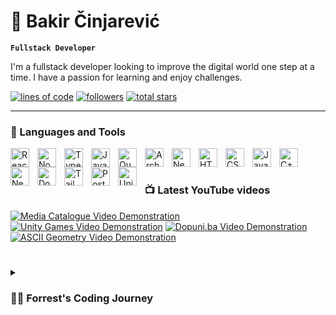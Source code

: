 # 💎 Bakir Činjarević

**`Fullstack Developer`**

I'm a fullstack developer looking to improve the digital world one step at a time. I have a passion for learning and enjoy challenges.

   <p align="left">
      <a href="#">
         <img alt="lines of code" title="Total Lines of Code" src="https://img.shields.io/badge/Lines%20of%20Code-38777-ff5733?style=for-the-badge&logo=code&logoColor=white&labelColor=cc3300"/></a>
      <a href="https://github.com/ForrestKnight?tab=followers">
         <img alt="followers" title="Follow me on Github" src="https://custom-icon-badges.demolab.com/github/followers/bakir004?color=236ad3&labelColor=1155ba&style=for-the-badge&logo=person-add&label=Follow&logoColor=white"/></a>
      <a href="https://github.com/bakir004?tab=repositories&sort=stargazers">
         <img alt="total stars" title="Total stars on GitHub" src="https://custom-icon-badges.demolab.com/github/stars/bakir004?color=55960c&style=for-the-badge&labelColor=488207&logo=star"/></a>
   </p>

---

### 🧰 Languages and Tools

<img align="left" alt="React" width="30px" style="padding-right:10px;" src="https://cdn.jsdelivr.net/gh/devicons/devicon/icons/react/react-original.svg" />
<img align="left" alt="NodeJS" width="30px" style="padding-right:10px;" src="https://cdn.jsdelivr.net/gh/devicons/devicon/icons/nodejs/nodejs-original.svg" />
<img align="left" alt="TypeScript" width="30px" style="padding-right:10px;" src="https://cdn.jsdelivr.net/gh/devicons/devicon/icons/typescript/typescript-plain.svg" />
<img align="left" alt="Java" width="30px" style="padding-right:10px;" src="https://cdn.jsdelivr.net/gh/devicons/devicon/icons/java/java-original.svg"/>
<img align="left" alt="Quarkus" width="30px" style="padding-right:10px;"  src="https://cdn.jsdelivr.net/gh/devicons/devicon@latest/icons/quarkus/quarkus-original.svg" />
<img align="left" alt="ArchLinux" width="30px" style="padding-right:10px;"  src="https://cdn.jsdelivr.net/gh/devicons/devicon@latest/icons/archlinux/archlinux-original.svg" />
<img align="left" alt="Neovim" width="30px" style="padding-right:10px;"  src="https://cdn.jsdelivr.net/gh/devicons/devicon@latest/icons/neovim/neovim-original.svg" />
<img align="left" alt="HTML" width="30px" style="padding-right:10px;" src="https://cdn.jsdelivr.net/gh/devicons/devicon/icons/html5/html5-plain.svg" />
<img align="left" alt="CSS" width="30px" style="padding-right:10px;" src="https://cdn.jsdelivr.net/gh/devicons/devicon/icons/css3/css3-plain.svg" />
<img align="left" alt="JavaScript" width="30px" style="padding-right:10px;" src="https://cdn.jsdelivr.net/gh/devicons/devicon/icons/javascript/javascript-plain.svg" />
<img align="left" alt="C++" width="30px" style="padding-right:10px;" src="https://cdn.jsdelivr.net/gh/devicons/devicon@latest/icons/cplusplus/cplusplus-original.svg" />
<img align="left" alt="NextJS" width="30px" style="padding-right:10px;"  src="https://cdn.jsdelivr.net/gh/devicons/devicon@latest/icons/nextjs/nextjs-original.svg" />
<img align="left" alt="Docker" width="30px" style="padding-right:10px;"  src="https://cdn.jsdelivr.net/gh/devicons/devicon@latest/icons/docker/docker-original.svg" />
<img align="left" alt="TailwindCSS" width="30px" style="padding-right:10px;"  src="https://cdn.jsdelivr.net/gh/devicons/devicon@latest/icons/tailwindcss/tailwindcss-original.svg" />
<img align="left" alt="PostgreSQL" width="30px" style="padding-right:10px;"  src="https://cdn.jsdelivr.net/gh/devicons/devicon@latest/icons/postgresql/postgresql-original.svg" />
<img align="left" alt="Unity" width="30px" style="padding-right:10px;"  src="https://cdn.jsdelivr.net/gh/devicons/devicon@latest/icons/unity/unity-original.svg" />
<br />

#

### 📺 Latest YouTube videos

<!-- BEGIN YOUTUBE-CARDS -->
[![Media Catalogue Video Demonstration](https://ytcards.demolab.com/?id=lpbyvd9OLG4&title=Media+Catalogue+Video+Demonstration&lang=en&timestamp=1696087066&background_color=%230d1117&title_color=%23ffffff&stats_color=%23dedede&max_title_lines=1&width=250&border_radius=5 "Media Catalogue Video Demonstration")](https://www.youtube.com/watch?v=lpbyvd9OLG4)
[![Unity Games Video Demonstration](https://ytcards.demolab.com/?id=iS8fNIIry0g&title=Unity+Games+Video+Demonstration&lang=en&timestamp=1696082829&background_color=%230d1117&title_color=%23ffffff&stats_color=%23dedede&max_title_lines=1&width=250&border_radius=5 "Unity Games Video Demonstration")](https://www.youtube.com/watch?v=iS8fNIIry0g)
[![Dopuni.ba Video Demonstration](https://ytcards.demolab.com/?id=9yNA-BPxNco&title=Dopuni.ba+Video+Demonstration&lang=en&timestamp=1696082827&background_color=%230d1117&title_color=%23ffffff&stats_color=%23dedede&max_title_lines=1&width=250&border_radius=5 "Dopuni.ba Video Demonstration")](https://www.youtube.com/watch?v=9yNA-BPxNco)
[![ASCII Geometry Video Demonstration](https://ytcards.demolab.com/?id=I_y7xL1Xs5o&title=ASCII+Geometry+Video+Demonstration&lang=en&timestamp=1696082825&background_color=%230d1117&title_color=%23ffffff&stats_color=%23dedede&max_title_lines=1&width=250&border_radius=5 "ASCII Geometry Video Demonstration")](https://www.youtube.com/watch?v=I_y7xL1Xs5o)
<!-- END YOUTUBE-CARDS -->

<!-- ![GitHub Streak](https://streak-stats.demolab.com?user=ForrestKnight&theme=gruvbox&border_radius=4.5) -->

#
<details>
 <summary><h3>👨‍💻 Forrest's Coding Journey</h3></summary>
   I started my coding journey in primary school in 2018, when I was chosen to participate in a QBasic and C++ school programming competition. After winning 3rd place, I convinced our teachers to switch to the superior C++ language, where I saw the syntax was much clearer - I won 2nd place. I continued competing in C++ competitions throughout high school, and even making it to nationals, where I won 17th and 13th place in the years 2021. and 2022., respectively. In the meantime, I finished Colt Steele's course on web development, where I learned HTML, CSS, JS, JQuery, EJS, NodeJS, Express, MongoDB, Mongoose etc. It was a great quickstart for further studying. 

Sequentially, I started playing around in Unity - probably the most fun period of my programming career. I can't count the number of hilarious bugs in my games that happened in development. For example, when making a Super Mario bros. clone, I tried to make Mario break a block after hitting it from below. After having touched the block, Mario and the block just started both floating upwards offscreen. 

After making small projects using the technologies I've learned, I learned of this frontend technology called React, and immediately liked it. Then, a tutorial about websockets (precisely, Socket.io) showed up on my feed, so I decided to check it out. That birthed the first project on my GitHub, a multiplayer word game called Dopuni.ba.
